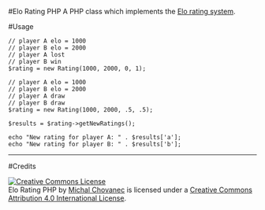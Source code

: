 #Elo Rating PHP
A PHP class which implements the [Elo rating system](http://en.wikipedia.org/wiki/Elo_rating_system).

#Usage

    // player A elo = 1000
    // player B elo = 2000
    // player A lost
    // player B win
    $rating = new Rating(1000, 2000, 0, 1);

    // player A elo = 1000
    // player B elo = 2000
    // player A draw
    // player B draw
    $rating = new Rating(1000, 2000, .5, .5);
    
    $results = $rating->getNewRatings();
    
    echo "New rating for player A: " . $results['a'];
    echo "New rating for player B: " . $results['b'];
    
---------------------------------------

#Credits
    
<a rel="license" href="http://creativecommons.org/licenses/by/4.0/"><img alt="Creative Commons License" style="border-width:0" src="https://i.creativecommons.org/l/by/4.0/80x15.png" /></a><br /><span xmlns:dct="http://purl.org/dc/terms/" property="dct:title">Elo Rating PHP</span> by <a xmlns:cc="http://creativecommons.org/ns#" href="http://michalchovanec.com" property="cc:attributionName" rel="cc:attributionURL">Michal Chovanec</a> is licensed under a <a rel="license" href="http://creativecommons.org/licenses/by/4.0/">Creative Commons Attribution 4.0 International License</a>.
